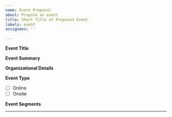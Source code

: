 ```yaml
---
name: Event Proposal
about: Propose an event
title: Short Title of Proposed Event
labels: event
assignees: ''

---
```


**Event Title**
<!-- Tentative title of the Event -->

**Event Summary**
<!-- Short description of the event. -->

**Organizational Details**
<!-- Share primary event organizers, location etc. -->

**Event Type**
- [ ] Online
- [ ] Onsite

**Event Segments**
<!-- Share a list of topics or activities that the event is expected to cover -->

---

<!-- Insert any additional content below this line. -->
